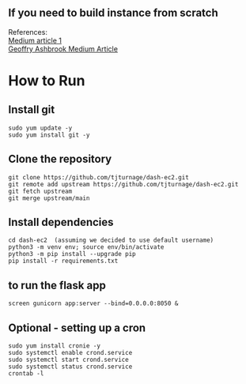 ## If you need to build instance from scratch

References:  
[Medium article 1](https://medium.com/techfront/step-by-step-visual-guide-on-deploying-a-flask-application-on-aws-ec2-8e3e8b82c4f7)  
[Geoffry Ashbrook Medium Article](https://medium.com/@GeoffreyGordonAshbrook/plotly-dash-in-ec2-production-server-502717843efb)


# How to Run

## Install git  
```
sudo yum update -y  
sudo yum install git -y
```
## Clone the repository 
```
git clone https://github.com/tjturnage/dash-ec2.git
git remote add upstream https://github.com/tjturnage/dash-ec2.git  
git fetch upstream  
git merge upstream/main
```
## Install dependencies 

```
cd dash-ec2  (assuming we decided to use default username)
python3 -m venv env; source env/bin/activate  
python3 -m pip install --upgrade pip  
pip install -r requirements.txt
```



## to run the flask app
`screen gunicorn app:server --bind=0.0.0.0:8050 &`

## Optional - setting up a cron
```
sudo yum install cronie -y  
sudo systemctl enable crond.service  
sudo systemctl start crond.service  
sudo systemctl status crond.service  
crontab -l  
```